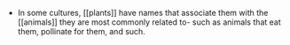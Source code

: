 - In some cultures, [[plants]] have names that associate them with the [[animals]] they are most commonly related to- such as animals that eat them, pollinate for them, and such.